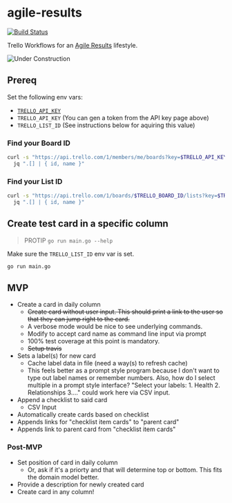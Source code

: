 # agile-results

[![Build Status](https://travis-ci.com/landau/agile-results.svg?branch=master)](https://travis-ci.com/landau/agile-results)

Trello Workflows for an [Agile Results](https://gettingresults.com/) lifestyle.

![Under Construction](https://media1.tenor.com/images/83592060cb2d2cf51e98a5809aeb60d3/tenor.gif)

## Prereq

Set the following env vars:

- [`TRELLO_API_KEY`](https://trello.com/app-key)
- `TRELLO_API_KEY` (You can gen a token from the API key page above)
- `TRELLO_LIST_ID` (See instructions below for aquiring this value)

### Find your Board ID

```sh
curl -s "https://api.trello.com/1/members/me/boards?key=$TRELLO_API_KEY&token=$TRELLO_API_TOKEN" | \
  jq ".[] | { id, name }"
```

### Find your List ID

```sh
curl -s "https://api.trello.com/1/boards/$TRELLO_BOARD_ID/lists?key=$TRELLO_API_KEY&token=$TRELLO_API_TOKEN" | \
  jq ".[] | { id, name }"

```

## Create test card in a specific column

> PROTIP `go run main.go --help`

Make sure the `TRELLO_LIST_ID` env var is set.

```sh
go run main.go
```

## MVP

- Create a card in daily column
  - ~~Create card without user input. This should print a link to the user so that
    they can jump right to the card.~~
  - A verbose mode would be nice to see underlying commands.
  - Modify to accept card name as command line input via prompt
  - 100% test coverage at this point is mandatory.
  - ~~Setup travis~~
- Sets a label(s) for new card
  - Cache label data in file (need a way(s) to refresh cache)
  - This feels better as a prompt style program because I don't want to type out
    label names or remember numbers. Also, how do I select multiple in a prompt
    style interface? "Select your labels: 1. Health 2. Relationships 3...." could
    work here via CSV input.
- Append a checklist to said card
  - CSV Input
- Automatically create cards based on checklist
- Appends links for "checklist item cards" to "parent card"
- Appends link to parent card from "checklist item cards"

### Post-MVP

- Set position of card in daily column
  - Or, ask if it's a priorty and that will determine top or bottom. This fits
    the domain model better.
- Provide a description for newly created card
- Create card in any column!
